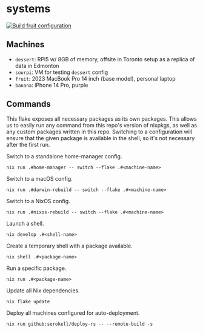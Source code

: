 # systems

[![Build fruit configuration](https://github.com/rajanmaghera/systems/actions/workflows/build-system-fruit.yml/badge.svg?branch=main)](https://github.com/rajanmaghera/systems/actions/workflows/build-system-fruit.yml)

## Machines

- `dessert`: RPI5 w/ 8GB of memory, offsite in Toronto setup as a replica of data in Edmonton
- `sourpi`: VM for testing `dessert` config
- `fruit`: 2023 MacBook Pro 14 inch (base model), personal laptop
- `banana`: iPhone 14 Pro, purple

## Commands

This flake exposes all necessary packages as its own packages. This allows us to easily run any command from this repo's version of nixpkgs, as well as any custom packages written in this repo. Switching to a configuration will ensure that the given package is available in the shell, so it's not necessary after the first run.

Switch to a standalone home-manager config.

```
nix run .#home-manager -- switch --flake .#<machine-name>
```

Switch to a macOS config.

```
nix run .#darwin-rebuild -- switch --flake .#<machine-name>
```

Switch to a NixOS config.

```
nix run .#nixos-rebuild -- switch --flake .#<machine-name>
```

Launch a shell.

```
nix develop .#<shell-name>
```

Create a temporary shell with a package available.

```
nix shell .#<package-name>
```

Run a specific package.

```
nix run .#<package-name>
```

Update all Nix dependencies.

```
nix flake update
```

Deploy all machines configured for auto-deployment.

```
nix run github:serokell/deploy-rs -- --remote-build -s
```
